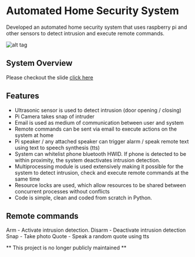 # Automated Home Security System
Developed an automated home security system that uses raspberry pi and other sensors to detect intrusion and execute remote commands.

![alt tag](resource/img/hardware.png)

## System Overview
Please checkout the slide [click here](System_Overview.pdf)


## Features
- Ultrasonic sensor is used to detect intrusion (door opening / closing)
- Pi Camera takes snap of intruder
- Email is used as medium of communication between user and system
- Remote commands can be sent via email to execute actions on the system at home
- Pi speaker / any attached speaker can trigger alarm / speak remote text using text to speech synthesis (tts)
- System can whitelist phone bluetooth HWID. If phone is detected to be within proximity, the system deactivates intrusion detection.
- Multiprocessing module is used extensively making it possible for the system to detect intrusion, check and execute remote commands at the same time 
- Resource locks are used, which allow resources to be shared between concurrent processes
  without conflicts
- Code is simple, clean and coded from scratch in Python.


## Remote commands 

Arm - Activate intrusion detection. 
Disarm - Deactivate intrusion detection
Snap - Take photo 
Quote - Speak a random quote using tts

** This project is no longer publicly maintained **
